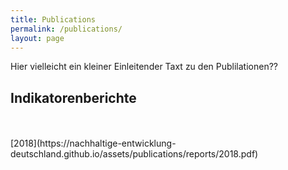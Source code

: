 ```yaml
---
title: Publications
permalink: /publications/
layout: page
---
```


Hier vielleicht ein kleiner Einleitender Taxt zu den Publilationen??

## Indikatorenberichte
<br>
<br>
[2018](https://nachhaltige-entwicklung-deutschland.github.io/assets/publications/reports/2018.pdf)
<br>
<br>
